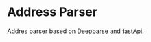 # Address Parser

Addres parser based on [Deepparse]([https://duckduckgo.com](https://deepparse.org)https://deepparse.org) and [fastApi](https://fastapi.tiangolo.com).
